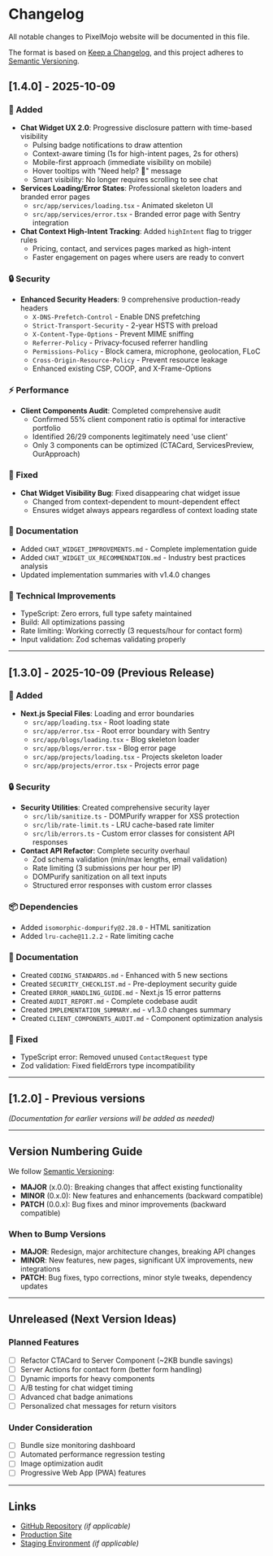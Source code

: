 # Changelog

All notable changes to PixelMojo website will be documented in this file.

The format is based on [Keep a Changelog](https://keepachangelog.com/en/1.0.0/),
and this project adheres to [Semantic Versioning](https://semver.org/spec/v2.0.0.html).

## [1.4.0] - 2025-10-09

### 🎨 Added

- **Chat Widget UX 2.0**: Progressive disclosure pattern with time-based visibility
  - Pulsing badge notifications to draw attention
  - Context-aware timing (1s for high-intent pages, 2s for others)
  - Mobile-first approach (immediate visibility on mobile)
  - Hover tooltips with "Need help? 👋" message
  - Smart visibility: No longer requires scrolling to see chat
- **Services Loading/Error States**: Professional skeleton loaders and branded error pages
  - `src/app/services/loading.tsx` - Animated skeleton UI
  - `src/app/services/error.tsx` - Branded error page with Sentry integration
- **Chat Context High-Intent Tracking**: Added `highIntent` flag to trigger rules
  - Pricing, contact, and services pages marked as high-intent
  - Faster engagement on pages where users are ready to convert

### 🔒 Security

- **Enhanced Security Headers**: 9 comprehensive production-ready headers
  - `X-DNS-Prefetch-Control` - Enable DNS prefetching
  - `Strict-Transport-Security` - 2-year HSTS with preload
  - `X-Content-Type-Options` - Prevent MIME sniffing
  - `Referrer-Policy` - Privacy-focused referrer handling
  - `Permissions-Policy` - Block camera, microphone, geolocation, FLoC
  - `Cross-Origin-Resource-Policy` - Prevent resource leakage
  - Enhanced existing CSP, COOP, and X-Frame-Options

### ⚡ Performance

- **Client Components Audit**: Completed comprehensive audit
  - Confirmed 55% client component ratio is optimal for interactive portfolio
  - Identified 26/29 components legitimately need 'use client'
  - Only 3 components can be optimized (CTACard, ServicesPreview, OurApproach)

### 🐛 Fixed

- **Chat Widget Visibility Bug**: Fixed disappearing chat widget issue
  - Changed from context-dependent to mount-dependent effect
  - Ensures widget always appears regardless of context loading state

### 📝 Documentation

- Added `CHAT_WIDGET_IMPROVEMENTS.md` - Complete implementation guide
- Added `CHAT_WIDGET_UX_RECOMMENDATION.md` - Industry best practices analysis
- Updated implementation summaries with v1.4.0 changes

### 🔧 Technical Improvements

- TypeScript: Zero errors, full type safety maintained
- Build: All optimizations passing
- Rate limiting: Working correctly (3 requests/hour for contact form)
- Input validation: Zod schemas validating properly

---

## [1.3.0] - 2025-10-09 (Previous Release)

### 🎨 Added

- **Next.js Special Files**: Loading and error boundaries
  - `src/app/loading.tsx` - Root loading state
  - `src/app/error.tsx` - Root error boundary with Sentry
  - `src/app/blogs/loading.tsx` - Blog skeleton loader
  - `src/app/blogs/error.tsx` - Blog error page
  - `src/app/projects/loading.tsx` - Projects skeleton loader
  - `src/app/projects/error.tsx` - Projects error page

### 🔒 Security

- **Security Utilities**: Created comprehensive security layer
  - `src/lib/sanitize.ts` - DOMPurify wrapper for XSS protection
  - `src/lib/rate-limit.ts` - LRU cache-based rate limiter
  - `src/lib/errors.ts` - Custom error classes for consistent API responses
- **Contact API Refactor**: Complete security overhaul
  - Zod schema validation (min/max lengths, email validation)
  - Rate limiting (3 submissions per hour per IP)
  - DOMPurify sanitization on all text inputs
  - Structured error responses with custom error classes

### 📦 Dependencies

- Added `isomorphic-dompurify@2.28.0` - HTML sanitization
- Added `lru-cache@11.2.2` - Rate limiting cache

### 📝 Documentation

- Created `CODING_STANDARDS.md` - Enhanced with 5 new sections
- Created `SECURITY_CHECKLIST.md` - Pre-deployment security guide
- Created `ERROR_HANDLING_GUIDE.md` - Next.js 15 error patterns
- Created `AUDIT_REPORT.md` - Complete codebase audit
- Created `IMPLEMENTATION_SUMMARY.md` - v1.3.0 changes summary
- Created `CLIENT_COMPONENTS_AUDIT.md` - Component optimization analysis

### 🐛 Fixed

- TypeScript error: Removed unused `ContactRequest` type
- Zod validation: Fixed fieldErrors type incompatibility

---

## [1.2.0] - Previous versions

_(Documentation for earlier versions will be added as needed)_

---

## Version Numbering Guide

We follow [Semantic Versioning](https://semver.org/):

- **MAJOR** (x.0.0): Breaking changes that affect existing functionality
- **MINOR** (0.x.0): New features and enhancements (backward compatible)
- **PATCH** (0.0.x): Bug fixes and minor improvements (backward compatible)

### When to Bump Versions

- **MAJOR**: Redesign, major architecture changes, breaking API changes
- **MINOR**: New features, new pages, significant UX improvements, new integrations
- **PATCH**: Bug fixes, typo corrections, minor style tweaks, dependency updates

---

## Unreleased (Next Version Ideas)

### Planned Features

- [ ] Refactor CTACard to Server Component (~2KB bundle savings)
- [ ] Server Actions for contact form (better form handling)
- [ ] Dynamic imports for heavy components
- [ ] A/B testing for chat widget timing
- [ ] Advanced chat badge animations
- [ ] Personalized chat messages for return visitors

### Under Consideration

- [ ] Bundle size monitoring dashboard
- [ ] Automated performance regression testing
- [ ] Image optimization audit
- [ ] Progressive Web App (PWA) features

---

## Links

- [GitHub Repository](https://github.com/pixelmojo/pixelmojo-2026) _(if applicable)_
- [Production Site](https://www.pixelmojo.io)
- [Staging Environment](https://staging.pixelmojo.io) _(if applicable)_

